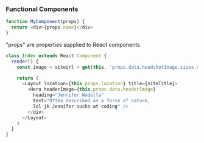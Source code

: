 ### Functional Components

```javascript
function MyComponent(props) {
  return <div>{props.name}</div>
}
```

"props" are properties supplied to React components

```javascript
class Index extends React.Component {
  render() {
    const image = siteUrl + get(this, 'props.data.headshotImage.sizes.src');

    return (
      <Layout location={this.props.location} title={siteTitle}>
        <Hero headerImage={this.props.data.headerImage}
          heading="Jennifer Wadella"
          text="Often described as a force of nature, 
          lol jk Jennifer sucks at coding" />
        </div>
      </Layout>
    )
  }
}
```
